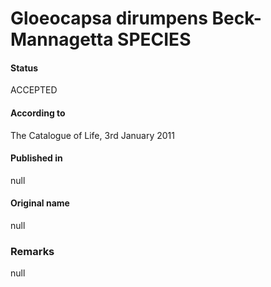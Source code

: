 Gloeocapsa dirumpens Beck-Mannagetta SPECIES
=======

#### Status
ACCEPTED

#### According to
The Catalogue of Life, 3rd January 2011

#### Published in
null

#### Original name
null

### Remarks
null